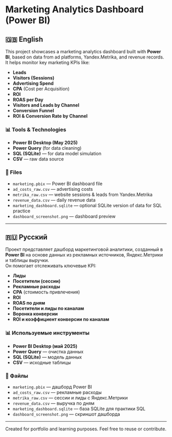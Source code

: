# Marketing Analytics Dashboard (Power BI)

## 🇬🇧 English

This project showcases a marketing analytics dashboard built with **Power BI**, based on data from ad platforms, Yandex.Metrika, and revenue records.  
It helps monitor key marketing KPIs like:

- **Leads**
- **Visitors (Sessions)**
- **Advertising Spend**
- **CPA** (Cost per Acquisition)
- **ROI**
- **ROAS per Day**
- **Visitors and Leads by Channel**
- **Conversion Funnel**
- **ROI & Conversion Rate by Channel**

### 📊 Tools & Technologies
- **Power BI Desktop (May 2025)**
- **Power Query** (for data cleaning)
- **SQL (SQLite)** — for data model simulation
- **CSV** — raw data source

### 📁 Files
- `marketing.pbix` — Power BI dashboard file
- `ad_costs_raw.csv` — advertising costs
- `metrika_raw.csv` — website sessions & leads from Yandex.Metrika
- `revenue_data.csv` — daily revenue data
- `marketing_dashboard.sqlite` — optional SQLite version of data for SQL practice
- `dashboard_screenshot.png` — dashboard preview

---

## 🇷🇺 Русский

Проект представляет дашборд маркетинговой аналитики, созданный в **Power BI** на основе данных из рекламных источников, Яндекс.Метрики и таблицы выручки.  
Он помогает отслеживать ключевые KPI:

- **Лиды**
- **Посетители (сессии)**
- **Рекламные расходы**
- **CPA** (стоимость привлечения)
- **ROI**
- **ROAS по дням**
- **Посетители и лиды по каналам**
- **Воронка конверсии**
- **ROI и коэффициент конверсии по каналам**

### 📊 Используемые инструменты
- **Power BI Desktop (май 2025)**
- **Power Query** — очистка данных
- **SQL (SQLite)** — модель данных
- **CSV** — исходные таблицы

### 📁 Файлы
- `marketing.pbix` — дашборд Power BI
- `ad_costs_raw.csv` — рекламные расходы
- `metrika_raw.csv` — сессии и лиды с Яндекс.Метрики
- `revenue_data.csv` — выручка по дням
- `marketing_dashboard.sqlite` — база SQLite для практики SQL
- `dashboard_screenshot.png` — скриншот дашборда

---

Created for portfolio and learning purposes. Feel free to reuse or contribute.
